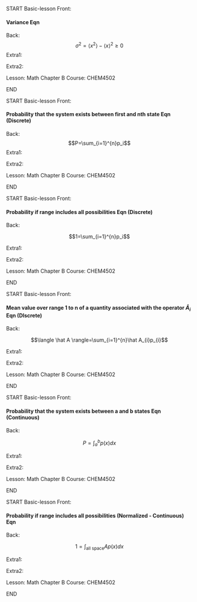 START
Basic-lesson
Front: 
#### Variance Eqn


Back: 
$$\sigma^{2}= \langle x^{2}\rangle-\langle x \rangle^{2} \geq 0$$
Extra1:

Extra2:

Lesson: Math Chapter B
Course: CHEM4502
<!--ID: 1658513210552-->
END

START
Basic-lesson
Front: 
#### Probability that the system exists between first and nth state Eqn (Discrete)


Back: 
$$P=\sum_{i=1}^{n}p_i$$
Extra1:

Extra2:

Lesson: Math Chapter B
Course: CHEM4502
<!--ID: 1658513210556-->
END

START
Basic-lesson
Front: 
#### Probability if range includes all possibilities Eqn (Discrete)
Back: 

$$1=\sum_{i=1}^{n}p_i$$

Extra1:

Extra2:

Lesson: Math Chapter B
Course: CHEM4502
<!--ID: 1658513210560-->
END

START
Basic-lesson
Front: 
#### Mean value over range 1 to n of a quantity associated with the operator $\hat A_{i}$ Eqn (DIscrete)
Back: 

$$\langle \hat A \rangle=\sum_{i=1}^{n}\hat A_{i}p_{i}$$

Extra1:

Extra2:

Lesson: Math Chapter B
Course: CHEM4502
<!--ID: 1658513210563-->
END

START
Basic-lesson
Front: 
#### Probability that the system exists between a and b states Eqn (Continuous)
Back: 

$$P=\int_{a}^{b}p(x)dx$$

Extra1:

Extra2:

Lesson: Math Chapter B
Course: CHEM4502
<!--ID: 1658513210566-->
END

START
Basic-lesson
Front: 
#### Probability if range includes all possibilities (Normalized - Continuous) Eqn 
Back: 

$$1=\int_{\text{all space}} Ap (x)dx$$

Extra1:

Extra2:

Lesson: Math Chapter B
Course: CHEM4502
<!--ID: 1658513210570-->
END

